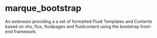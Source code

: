 marque_bootstrap
================

An extension providing a a set of formatted Fluid Templates and Contents based on vhs, flux, fluidpages and fluidcontent using the bootstrap front-end framework.
